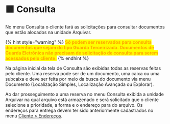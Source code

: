 # 🟩 Consulta

No menu Consulta o cliente fará as solicitações para consultar documentos que estão alocados na unidade Arquivar.

{% hint style="warning" %}
<mark style="color:orange;">**Só podem ser reservados para consulta documentos que sejam do tipo Guarda Terceirizada. Documentos de Guarda Eletrônica não precisam de solicitação de consulta para serem acessados pelo cliente.**</mark>
{% endhint %}

Na página inicial da tela de Consulta são exibidas todas as reservas feitas pelo cliente. Uma reserva pode ser de um documento, uma caixa ou uma subcaixa e deve ser feita por meio da busca do documento via menu Documento (Localização Simples, Localização Avançada ou Explorar).&#x20;

Ao dar prosseguimento a uma reserva no menu Consulta exibida a unidade Arquivar na qual arquivo está armazenado e será solicitado que o cliente selecione a prioridade, a forma e o endereço para do arquivo. Os endereços para entrega devem ter sido anteriormente cadastrados no menu [Cliente > Endereços](../cliente/enderecos.md). &#x20;
